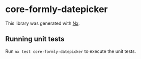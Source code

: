 # core-formly-datepicker

This library was generated with [Nx](https://nx.dev).

## Running unit tests

Run `nx test core-formly-datepicker` to execute the unit tests.
